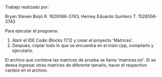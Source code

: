 Trabajo realizado por:

Bryan Steven Biojó R. 1629366-3743, Herney Eduardo Quintero T. 1528556-3743


Para ejecutar el programa:

1. Abrir el IDE Code::Blocks 17.12 y crear el proyecto 'Matrices'.
2. Despues, copiar todo lo que se encuentra en el main.cpp, compilarlo y ejecutarlo.

El archivo que contiene las matrices de prueba se llama 'matrices.txt'. Si se desea ingresar otras matrices de diferente tamaño, hacer el respectivo cambio en el archivo.
